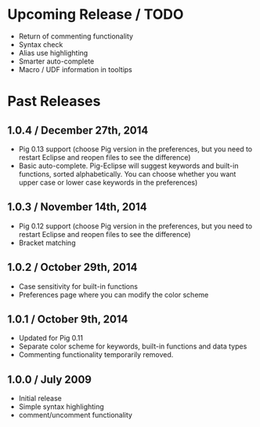 # Upcoming Release / TODO #

  * Return of commenting functionality
  * Syntax check
  * Alias use highlighting
  * Smarter auto-complete
  * Macro / UDF information in tooltips

# Past Releases #

## 1.0.4 / December 27th, 2014 ##

  * Pig 0.13 support (choose Pig version in the preferences, but you need to restart Eclipse and reopen files to see the difference)
  * Basic auto-complete. Pig-Eclipse will suggest keywords and built-in functions, sorted alphabetically. You can choose whether you want upper case or lower case keywords in the preferences)

## 1.0.3 / November 14th, 2014 ##

  * Pig 0.12 support (choose Pig version in the preferences, but you need to restart Eclipse and reopen files to see the difference)
  * Bracket matching

## 1.0.2 / October 29th, 2014 ##

  * Case sensitivity for built-in functions
  * Preferences page where you can modify the color scheme

## 1.0.1 / October 9th, 2014 ##

  * Updated for Pig 0.11
  * Separate color scheme for keywords, built-in functions and data types
  * Commenting functionality temporarily removed.

## 1.0.0 / July 2009 ##

  * Initial release
  * Simple syntax highlighting
  * comment/uncomment functionality
